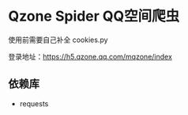 # Qzone Spider QQ空间爬虫

使用前需要自己补全 cookies.py

登录地址：https://h5.qzone.qq.com/mqzone/index

## 依赖库

* requests